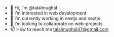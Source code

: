 - 👋 Hi, I’m @talalmughal
- 👀 I’m interested in web development
- 🌱 I’m currently working in nestjs and nextjs
- 💞️ I’m looking to collaborate on web-projects
- 📫 How to reach me talalmughal47@gmail.com
